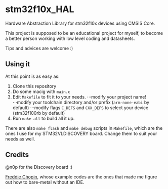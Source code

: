 # stm32f10x_HAL
Hardware Abstraction Library for stm32f10x devices using CMSIS Core.

This project is supposed to be an educational project for myself, 
to become a better person working with low level coding and datasheets.

Tips and advices are welcome :)

## Using it

At this point is as easy as:

1. Clone this repository
2. Do some macig with `main.c`
3. Edit `Makefile` to fit it to your needs.
⋅⋅·modify your project name!
⋅⋅·modify your toolchain directory and/or prefix (`arm-none-eabi` by default)
⋅⋅·modify flags `C_DEFS` and `CXX_DEFS` to select your device (stm32f100rb by default)
4. Run `make all` to build all it up.

There are also `make flash` and `make debug` scripts in `Makefile`, which are the ones 
I use for my STM32VLDISCOVERY board. Change them to suit your needs as well.

## Credits

@n0p for the Discovery board :)

[Freddie Chopin](http://www.freddiechopin.info/), whose example codes are the ones
that made me figure out how to bare-metal without an IDE.

